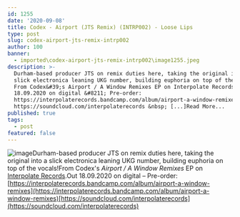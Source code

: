 ```yaml
---
id: 1255
date: '2020-09-08'
title: Codex - Airport (JTS Remix) (INTRP002) - Loose Lips
type: post
slug: codex-airport-jts-remix-intrp002
author: 100
banner:
  - imported\codex-airport-jts-remix-intrp002\image1255.jpeg
description: >-
  Durham-based producer JTS on remix duties here, taking the original into a
  slick electronica leaning UKG number, building euphoria on top of the vocals!
  From Codex&#39;s Airport / A Window Remixes EP on Interpolate Records. Out
  18.09.2020 on digital &#8211; Pre-order:
  https://interpolaterecords.bandcamp.com/album/airport-a-window-remixes
  https://soundcloud.com/interpolaterecords &nbsp; [...]Read More...
published: true
tags:
  - post
featured: false
---
```

![image](../imported\codex-airport-jts-remix-intrp002\image1255.jpeg)Durham-based producer JTS on remix duties here, taking the original into a slick electronica leaning UKG number, building euphoria on top of the vocals!From Codex's _Airport / A Window Remixes_ EP on [Interpolate Records](https://interpolaterecords.bandcamp.com/).Out 18.09.2020 on digital – Pre-order: [https://interpolaterecords.bandcamp.com/album/airport-a-window-remixes](https://interpolaterecords.bandcamp.com/album/airport-a-window-remixes)[https://soundcloud.com/interpolaterecords](https://soundcloud.com/interpolaterecords)